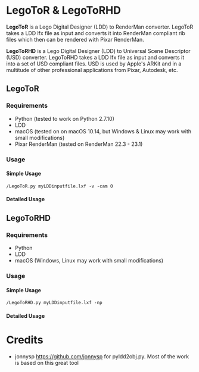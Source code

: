 # LegoToR & LegoToRHD
**LegoToR** is a Lego Digital Designer (LDD) to RenderMan converter. LegoToR takes a LDD lfx file as input and converts it into RenderMan compliant rib files which then can be rendered with Pixar RenderMan.

**LegoToRHD** is a Lego Digital Designer (LDD) to Universal Scene Descriptor (USD) converter. LegoToRHD takes a LDD lfx file as input and converts it into a set of USD compliant files. USD is used by Apple's ARKit and in a multitude of other professional applications from Pixar, Autodesk, etc.

## LegoToR

### Requirements

* Python (tested to work on Python 2.7.10)
* LDD
* macOS (tested on on macOS 10.14, but Windows & Linux may work with small modifications)
* Pixar RenderMan (tested on RenderMan 22.3 - 23.1)

### Usage

#### Simple Usage

```
/LegoToR.py myLDDinputfile.lxf -v -cam 0
```

#### Detailed Usage

## LegoToRHD

### Requirements

* Python
* LDD
* macOS (Windows, Linux may work with small modifications)

### Usage

#### Simple Usage

```
/LegoToRHD.py myLDDinputfile.lxf -np
```

#### Detailed Usage

# Credits

* jonnysp https://github.com/jonnysp for pyldd2obj.py. Most of the work is based on this great tool
